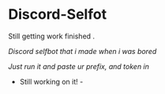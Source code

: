 # Discord-Selfot
Still getting work finished .


*Discord selfbot that i made when i was bored*

*Just run it and paste ur prefix, and token in*


- Still working on it! -
